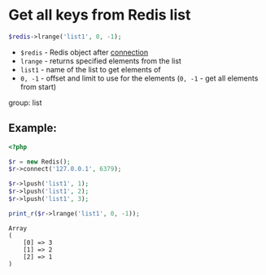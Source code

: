 # Get all keys from Redis list

```php
$redis->lrange('list1', 0, -1);
```

- `$redis` - Redis object after [connection](/php-redis/how-to-connect-to-redis)
- `lrange` - returns specified elements from the list
- `list1` - name of the list to get elements of
- `0, -1` - offset and limit to use for the elements (`0, -1` - get all elements from start)

group: list

## Example: 
```php
<?php

$r = new Redis(); 
$r->connect('127.0.0.1', 6379);

$r->lpush('list1', 1);
$r->lpush('list1', 2);
$r->lpush('list1', 3);

print_r($r->lrange('list1', 0, -1));
```
```
Array
(
    [0] => 3
    [1] => 2
    [2] => 1
)

```

